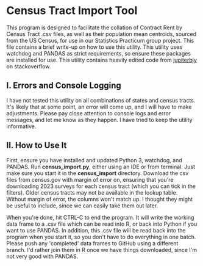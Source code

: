 # Census Tract Import Tool

This program is designed to facilitate the collation of Contract Rent by Census Tract .csv files, as well as their population mean centroids, sourced from the US Census, for use in our Statistics Practicum group project. This file contains a brief write-up on how to use this utility. This utility uses watchdog and PANDAS as strict requirements, so ensure these packages are installed for use. This utility contains heavily edited code from [jupiterbjy](https://stackoverflow.com/questions/69117297/using-watchdog-to-put-newly-created-file-names-into-variables) on stackoverflow.

## I. Errors and Console Logging

I have not tested this utility on all combinations of states and census tracts. It's likely that at some point, an error will come up, and I will have to make adjustments. Please pay close attention to console logs and error messages, and let me know as they happen. I have tried to keep the utility informative.

## II. How to Use It

First, ensure you have installed and updated Python 3, watchdog, and PANDAS. Run **census_import.py**, either using an IDE or from terminal. Just make sure you start it in the **census_import** directory. Download the csv files from census.gov with margin of error on, ensuring that you're downloading 2023 surveys for each census tract (which you can tick in the filters). Older census tracts may not be available in the lookup table. Without margin of error, the columns won't match up. I thought they might be useful to include, since we can easily take them out later.

When you're done, hit CTRL-C to end the program. It will write the working data frame to a .csv file which can be read into R, or back into Python if you want to use PANDAS. In addition, this .csv file will be read back into the program when you start it, so you don't have to do everything in one batch. Please push any 'completed' data frames to GitHub using a different branch. I'd rather join them in R once we have things downloaded, since I'm not very good with PANDAS.